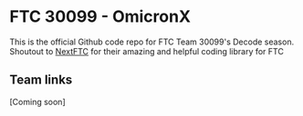 # FTC 30099 - OmicronX
This is the official Github code repo for FTC Team 30099's Decode season.
<br>
Shoutout to [NextFTC](nextftc.dev) for their amazing and helpful coding library for FTC
## Team links
[Coming soon]
